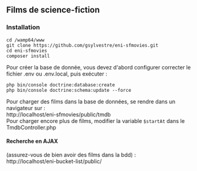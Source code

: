 ## Films de science-fiction

### Installation 
```
cd /wamp64/www
git clone https://github.com/gsylvestre/eni-sfmovies.git 
cd eni-sfmovies
composer install
```

Pour créer la base de donnée, vous devez d'abord configurer correcter le fichier .env ou .env.local, puis exécuter :
```
php bin/console doctrine:database:create 
php bin/console doctrine:schema:update --force
```

Pour charger des films dans la base de données, se rendre dans un navigateur sur :  
http://localhost/eni-sfmovies/public/tmdb  
Pour charger encore plus de films, modifier la variable `$startAt` dans le TmdbController.php

#### Recherche en AJAX 
(assurez-vous de bien avoir des films dans la bdd) :  
http://localhost/eni-bucket-list/public/
